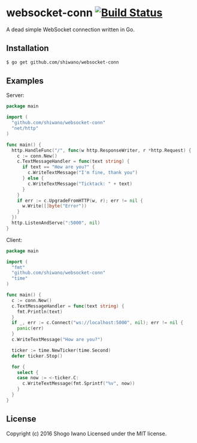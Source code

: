 # websocket-conn [![Build Status](https://secure.travis-ci.org/shiwano/websocket-conn.png?branch=master)](http://travis-ci.org/shiwano/websocket-conn)

A dead simple WebSocket connection written in Go.

## Installation

```bash
$ go get github.com/shiwano/websocket-conn
```

## Examples

Server:

```go
package main

import (
  "github.com/shiwano/websocket-conn"
  "net/http"
)

func main() {
  http.HandleFunc("/", func(w http.ResponseWriter, r *http.Request) {
    c := conn.New()
    c.TextMessageHandler = func(text string) {
      if text == "How are you?" {
        c.WriteTextMessage("I'm fine, thank you")
      } else {
        c.WriteTextMessage("Ticktack: " + text)
      }
    }
    if err := c.UpgradeFromHTTP(w, r); err != nil {
      w.Write([]byte("Error"))
    }
  })
  http.ListenAndServe(":5000", nil)
}
```

Client:

```go
package main

import (
  "fmt"
  "github.com/shiwano/websocket-conn"
  "time"
)

func main() {
  c := conn.New()
  c.TextMessageHandler = func(text string) {
    fmt.Println(text)
  }
  if _, err := c.Connect("ws://localhost:5000", nil); err != nil {
    panic(err)
  }
  c.WriteTextMessage("How are you?")

  ticker := time.NewTicker(time.Second)
  defer ticker.Stop()

  for {
    select {
    case now := <-ticker.C:
      c.WriteTextMessage(fmt.Sprintf("%v", now))
    }
  }
}
```

## License

Copyright (c) 2016 Shogo Iwano
Licensed under the MIT license.
